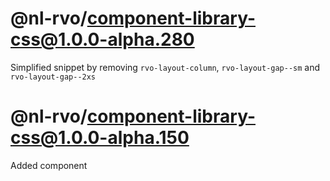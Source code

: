# @nl-rvo/component-library-css@1.0.0-alpha.280
Simplified snippet by removing `rvo-layout-column`, `rvo-layout-gap--sm` and `rvo-layout-gap--2xs`

# @nl-rvo/component-library-css@1.0.0-alpha.150
Added component